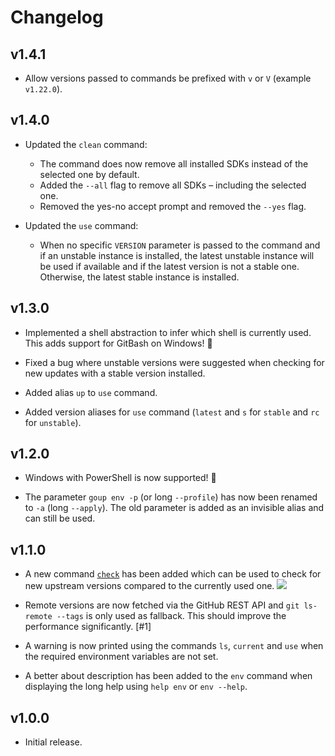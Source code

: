 # Changelog

## v1.4.1

- Allow versions passed to commands be prefixed with `v` or `V` (example `v1.22.0`).

## v1.4.0

- Updated the `clean` command:
  - The command does now remove all installed SDKs instead of the selected one by default.
  - Added the `--all` flag to remove all SDKs – including the selected one.
  - Removed the yes-no accept prompt and removed the `--yes` flag.

- Updated the `use` command:
  - When no specific `VERSION` parameter is passed to the command and if an unstable instance is installed, the latest unstable instance will be used if available and if the latest version is not a stable one. Otherwise, the latest stable instance is installed. 

## v1.3.0

- Implemented a shell abstraction to infer which shell is currently used. This adds support for GitBash on Windows! 🎉

- Fixed a bug where unstable versions were suggested when checking for new updates with a stable version installed.

- Added alias `up` to `use` command.

- Added version aliases for `use` command (`latest` and `s` for `stable` and `rc` for `unstable`).

## v1.2.0

- Windows with PowerShell is now supported! 🥳

- The parameter `goup env -p` (or long `--profile`) has now been renamed to `-a` (long `--apply`). The old parameter is added as an invisible alias and can still be used.

## v1.1.0

- A new command [`check`](https://github.com/zekroTJA/goup/blob/main/docs/commands.md#check) has been added which can be used to check for new upstream versions compared to the currently used one.
  ![](https://user-images.githubusercontent.com/16734205/236545310-b6aa6956-93c8-4b6a-b50e-27332dd52104.gif)

- Remote versions are now fetched via the GitHub REST API and `git ls-remote --tags` is only used as fallback. This should improve the performance significantly. [#1]

- A warning is now printed using the commands `ls`, `current` and `use` when the required environment variables are not set.

- A better about description has been added to the `env` command when displaying the long help using `help env` or `env --help`.


## v1.0.0

- Initial release.